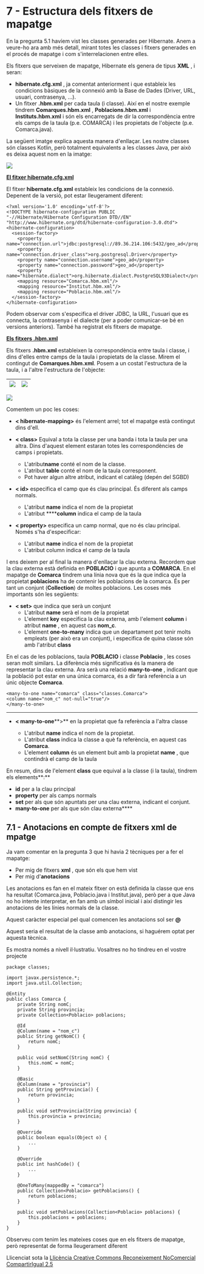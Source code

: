 # 7 - Estructura dels fitxers de mapatge

En la pregunta 5.1 havíem vist les classes generades per Hibernate. Anem a
veure-ho ara amb més detall, mirant totes les classes i fitxers generades en
el procés de mapatge i com s'interrelacionen entre elles.

Els fitxers que serveixen de mapatge, Hibernate els genera de tipus **XML** ,
i seran:

  * **hibernate.cfg.xml** , ja comentat anteriorment i que estableix les condicions bàsiques de la connexió amb la Base de Dades (Driver, URL, usuari, contrasenya, ...).
  * Un fitxer **.hbm.xml** per cada taula (i classe). Així en el nostre exemple tindrem **Comarques.hbm.xml** , **Poblacions.hbm.xml** i **Instituts.hbm.xml** i són els encarregats de dir la correspondència entre els camps de la taula (p.e. COMARCA) i les propietats de l'objecte (p.e. Comarca.java).

La següent imatge explica aquesta manera d'enllaçar. Les nostre classes són
classes Kotlin, però totalment equivalents a les classes Java, per això es
deixa aquest nom en la imatge:

![](T5_7_1.png)

**<u>El fitxer hibernate.cfg.xml</u>**

El fitxer **hibernate.cfg.xml** estableix les condicions de la connexió.
Depenent de la versió, pot estar lleugerament diferent:
```
<?xml version='1.0' encoding='utf-8'?>  
<!DOCTYPE hibernate-configuration PUBLIC  
"-//Hibernate/Hibernate Configuration DTD//EN"  
"http://www.hibernate.org/dtd/hibernate-configuration-3.0.dtd">  
<hibernate-configuration>  
  <session-factory>  
    <property name="connection.url">jdbc:postgresql://89.36.214.106:5432/geo_ad</property>  
    <property name="connection.driver_class">org.postgresql.Driver</property>  
    <property name="connection.username">geo_ad</property>  
    <property name="connection.password">geo_ad</property>  
    <property name="hibernate.dialect">org.hibernate.dialect.PostgreSQL93Dialect</property>  
    <mapping resource="Comarca.hbm.xml"/>  
    <mapping resource="Institut.hbm.xml"/>  
    <mapping resource="Poblacio.hbm.xml"/>  
  </session-factory>  
</hibernate-configuration>
```
Podem observar com s'especifica el driver JDBC, la URL, l'usuari que es
connecta, la contrasenya i el dialecte (per a poder comunicar-se bé en
versions anteriors). També ha registrat els fitxers de mapatge.

**<u>Els fitxers .hbm.xml</u>**

Els fitxers **.hbm.xml** estableixen la correspondència entre taula i classe,
i dins d'elles entre camps de la taula i propietats de la classe. Mirem el
contingut de **Comarques.hbm.xml**. Posem a un costat l'estructura de la
taula, i a l'altre l'estructura de l'objecte:


![](T5_7_hbm_2.png)|![](T5_7_hbm_1.png)
---|---
![](T5_7_hbm_3.png)
                 


Comentem un poc les coses:

  * **< hibernate-mapping>** és l'element arrel; tot el mapatge està contingut dins d'ell.
  * **< class>** Equival a tota la classe per una banda i tota la taula per una altra. Dins d'aquest element estaran totes les correspondències de camps i propietats. 
    * L'atribut**name** conté el nom de la classe.
    * L'atribut **table** conté el nom de la taula corresponent.
    * Pot haver algun altre atribut, indicant el catàleg (depén del SGBD)
  * **< id>** especifica el camp que és clau principal. És diferent als camps normals. 
    * L'atribut **name** indica el nom de la propietat
    * L'atribut ******column** indica el camp de la taula
  * **< property>** especifica un camp normal, que no és clau principal. Només s'ha d'especificar:  

    * L'atribut **name** indica el nom de la propietat
    * L'atribut column indica el camp de la taula

I ens deixem per al final la manera d'enllaçar la clau externa. Recordem que
la clau externa està definida en **POBLACIO** i que apunta a **COMARCA**. En
el mapatge de **Comarca** tindrem una línia nova que és la que indica que la
propietat **poblacions** ha de contenir les poblacions de la comarca. És per
tant un conjunt (**Collection**) de moltes poblacions. Les coses més
importants són les següents:

  * **< set>** que indica que serà un conjunt 
    * L'atribut **name** serà el nom de la propietat
    * L'element **key** especifica la clau externa, amb l'element **column** i atribut **name** , en aquest cas **nom_c**.
    * L'element **one-to-many** indica que un departament pot tenir molts empleats (per això era un conjunt), i especifica de quina classe són amb l'atribut **class**

En el cas de les poblacions, taula **POBLACIO** i classe **Poblacio** , les
coses seran molt similars. La diferència més significativa és la manera de
representar la clau externa. Ara serà una relació **many-to-one** , indicant
que la població pot estar en una única comarca, és a dir farà referència a un
únic objecte **Comarca**.
```
<many-to-one name="comarca" class="classes.Comarca">  
<column name="nom_c" not-null="true"/>  
</many-to-one> 
``` 
---  
  
  * **< many-to-one****>** en la propietat que fa referència a l'altra classe   

    * L'atribut **name** indica el nom de la propietat.
    * L'atribut **class** indica la classe a què fa referència, en aquest cas **Comarca**.
    * L'element **column** és un element buit amb la propietat **name** , que contindrà el camp de la taula

En resum, dins de l'element **class** que equival a la classe (i la taula),
tindrem els elements**:**

  * **id** per a la clau principal
  * **property** per als camps normals
  * **set** per als que són apuntats per una clau externa, indicant el conjunt.
  * **many-to-one** per als que són clau externa****

## 7.1 - Anotacions en compte de fitxers xml de mpatge

Ja vam comentar en la pregunta 3 que hi havia 2 tècniques per a fer el
mapatge:

  * Per mig de fitxers **xml** , que són els que hem vist
  * Per mig d'**anotacions**

Les anotacions es fan en el mateix fitxer on està definida la classe que ens
ha resultat (Comarca.java, Poblacio.java i Institut.java), però per a que Java
no ho intente interpretar, en fan amb un símbol inicial i així distingir les
anotacions de les línies normals de la classe.

Aquest caràcter especial pel qual comencen les anotacions sol ser **@**

Aquest seria el resultat de la classe amb anotacions, si haguérem optat per
aquesta tècnica.

Es mostra només a nivell il·lustratiu. Vosaltres no ho tindreu en el vostre
projecte

    
    
    package classes;
    
    import javax.persistence.*;
    import java.util.Collection;
    
    @Entity
    public class Comarca {
        private String nomC;
        private String provincia;
        private Collection<Poblacio> poblacions;
    
        @Id
        @Column(name = "nom_c")
        public String getNomC() {
            return nomC;
        }
    
        public void setNomC(String nomC) {
            this.nomC = nomC;
        }
    
        @Basic
        @Column(name = "provincia")
        public String getProvincia() {
            return provincia;
        }
    
        public void setProvincia(String provincia) {
            this.provincia = provincia;
        }
    
        @Override
        public boolean equals(Object o) {
            ...
        }
    
        @Override
        public int hashCode() {
            ...
        }
    
        @OneToMany(mappedBy = "comarca")
        public Collection<Poblacio> getPoblacions() {
            return poblacions;
        }
    
        public void setPoblacions(Collection<Poblacio> poblacions) {
            this.poblacions = poblacions;
        }
    }
    

Observeu com tenim les mateixes coses que en els fitxers de mapatge, però
representat de forma lleugerament diferent


Llicenciat sota la  [Llicència Creative Commons Reconeixement NoComercial
CompartirIgual 2.5](http://creativecommons.org/licenses/by-nc-sa/2.5/)

